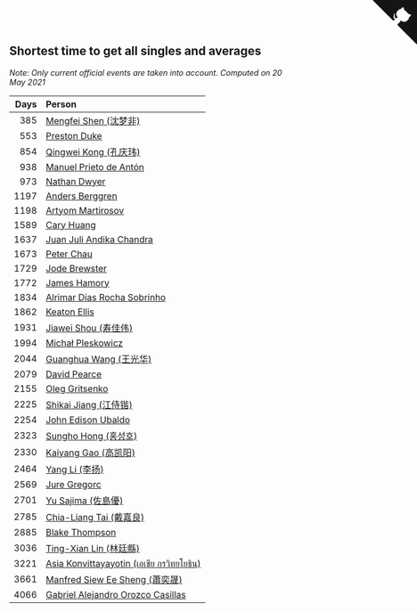 ## Shortest time to get all singles and averages

*Note: Only current official events are taken into account.*
*Computed on 20 May 2021*

| Days | Person |
| ---: | :--- |
| 385 | [Mengfei Shen (沈梦非)](https://www.worldcubeassociation.org/persons/2018SHEN07) |
| 553 | [Preston Duke](https://www.worldcubeassociation.org/persons/2018DUKE01) |
| 854 | [Qingwei Kong (孔庆玮)](https://www.worldcubeassociation.org/persons/2012KONG01) |
| 938 | [Manuel Prieto de Antón](https://www.worldcubeassociation.org/persons/2015ANTO04) |
| 973 | [Nathan Dwyer](https://www.worldcubeassociation.org/persons/2011DWYE02) |
| 1197 | [Anders Berggren](https://www.worldcubeassociation.org/persons/2011BERG02) |
| 1198 | [Artyom Martirosov](https://www.worldcubeassociation.org/persons/2016MART29) |
| 1589 | [Cary Huang](https://www.worldcubeassociation.org/persons/2015HUAN48) |
| 1637 | [Juan Juli Andika Chandra](https://www.worldcubeassociation.org/persons/2009CHAN15) |
| 1673 | [Peter Chau](https://www.worldcubeassociation.org/persons/2011CHAU05) |
| 1729 | [Jode Brewster](https://www.worldcubeassociation.org/persons/2016JONE04) |
| 1772 | [James Hamory](https://www.worldcubeassociation.org/persons/2009HAMO01) |
| 1834 | [Alrimar Dias Rocha Sobrinho](https://www.worldcubeassociation.org/persons/2011SOBR01) |
| 1862 | [Keaton Ellis](https://www.worldcubeassociation.org/persons/2012ELLI01) |
| 1931 | [Jiawei Shou (寿佳伟)](https://www.worldcubeassociation.org/persons/2009SHOU01) |
| 1994 | [Michał Pleskowicz](https://www.worldcubeassociation.org/persons/2009PLES01) |
| 2044 | [Guanghua Wang (王光华)](https://www.worldcubeassociation.org/persons/2009WANG21) |
| 2079 | [David Pearce](https://www.worldcubeassociation.org/persons/2015PEAR02) |
| 2155 | [Oleg Gritsenko](https://www.worldcubeassociation.org/persons/2011GRIT01) |
| 2225 | [Shikai Jiang (江侍锴)](https://www.worldcubeassociation.org/persons/2012JIAN07) |
| 2254 | [John Edison Ubaldo](https://www.worldcubeassociation.org/persons/2010UBAL01) |
| 2323 | [Sungho Hong (홍성호)](https://www.worldcubeassociation.org/persons/2011SUNG01) |
| 2330 | [Kaiyang Gao (高凯阳)](https://www.worldcubeassociation.org/persons/2012GAOK01) |
| 2464 | [Yang Li (李扬)](https://www.worldcubeassociation.org/persons/2012LIYA01) |
| 2569 | [Jure Gregorc](https://www.worldcubeassociation.org/persons/2010GREG01) |
| 2701 | [Yu Sajima (佐島優)](https://www.worldcubeassociation.org/persons/2008SAJI01) |
| 2785 | [Chia-Liang Tai (戴嘉良)](https://www.worldcubeassociation.org/persons/2008TAIC01) |
| 2885 | [Blake Thompson](https://www.worldcubeassociation.org/persons/2010THOM03) |
| 3036 | [Ting-Xian Lin (林廷縣)](https://www.worldcubeassociation.org/persons/2011LINJ04) |
| 3221 | [Asia Konvittayayotin (เอเชีย กรวิทยโยธิน)](https://www.worldcubeassociation.org/persons/2009KONV01) |
| 3661 | [Manfred Siew Ee Sheng (蕭奕晟)](https://www.worldcubeassociation.org/persons/2009SIEW03) |
| 4066 | [Gabriel Alejandro Orozco Casillas](https://www.worldcubeassociation.org/persons/2008CASI01) |


<a href="https://github.com/jonatanklosko/wca_statistics" class="github-corner" aria-label="View source on Github"><svg width="80" height="80" viewBox="0 0 250 250" style="fill:#151513; color:#fff; position: absolute; top: 0; border: 0; right: 0;" aria-hidden="true"><path d="M0,0 L115,115 L130,115 L142,142 L250,250 L250,0 Z"></path><path d="M128.3,109.0 C113.8,99.7 119.0,89.6 119.0,89.6 C122.0,82.7 120.5,78.6 120.5,78.6 C119.2,72.0 123.4,76.3 123.4,76.3 C127.3,80.9 125.5,87.3 125.5,87.3 C122.9,97.6 130.6,101.9 134.4,103.2" fill="currentColor" style="transform-origin: 130px 106px;" class="octo-arm"></path><path d="M115.0,115.0 C114.9,115.1 118.7,116.5 119.8,115.4 L133.7,101.6 C136.9,99.2 139.9,98.4 142.2,98.6 C133.8,88.0 127.5,74.4 143.8,58.0 C148.5,53.4 154.0,51.2 159.7,51.0 C160.3,49.4 163.2,43.6 171.4,40.1 C171.4,40.1 176.1,42.5 178.8,56.2 C183.1,58.6 187.2,61.8 190.9,65.4 C194.5,69.0 197.7,73.2 200.1,77.6 C213.8,80.2 216.3,84.9 216.3,84.9 C212.7,93.1 206.9,96.0 205.4,96.6 C205.1,102.4 203.0,107.8 198.3,112.5 C181.9,128.9 168.3,122.5 157.7,114.1 C157.9,116.9 156.7,120.9 152.7,124.9 L141.0,136.5 C139.8,137.7 141.6,141.9 141.8,141.8 Z" fill="currentColor" class="octo-body"></path></svg></a><style>.github-corner:hover .octo-arm{animation:octocat-wave 560ms ease-in-out}@keyframes octocat-wave{0%,100%{transform:rotate(0)}20%,60%{transform:rotate(-25deg)}40%,80%{transform:rotate(10deg)}}@media (max-width:500px){.github-corner:hover .octo-arm{animation:none}.github-corner .octo-arm{animation:octocat-wave 560ms ease-in-out}}</style>
